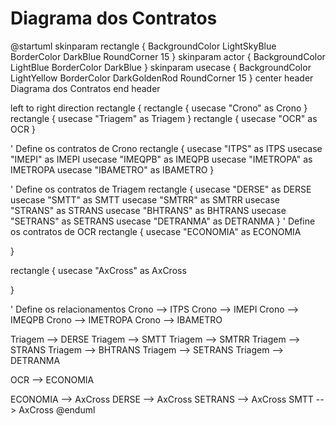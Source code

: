 # Diagrama dos Contratos


<code-block lang="plantuml">
@startuml
skinparam rectangle {
    BackgroundColor LightSkyBlue
    BorderColor DarkBlue
    RoundCorner 15
}
skinparam actor {
    BackgroundColor LightBlue
    BorderColor DarkBlue
}
skinparam usecase {
    BackgroundColor LightYellow
    BorderColor DarkGoldenRod
    RoundCorner 15
}
center header
Diagrama dos Contratos
end header

left to right direction
rectangle  {
rectangle  {
usecase "Crono" as Crono 
}
rectangle  {
usecase "Triagem" as Triagem
}
rectangle  {
usecase "OCR" as OCR
}


' Define os contratos de Crono
rectangle  {
usecase "ITPS" as ITPS
usecase "IMEPI" as IMEPI
usecase "IMEQPB" as IMEQPB
usecase "IMETROPA" as IMETROPA
usecase "IBAMETRO" as IBAMETRO
}

' Define os contratos de Triagem
rectangle  {
usecase "DERSE" as DERSE
usecase "SMTT" as SMTT
usecase "SMTRR" as SMTRR
usecase "STRANS" as STRANS
usecase "BHTRANS" as BHTRANS
usecase "SETRANS" as SETRANS
usecase "DETRANMA" as DETRANMA
}
' Define os contratos de OCR
rectangle  {
usecase "ECONOMIA" as ECONOMIA

}

rectangle  {
usecase "AxCross" as AxCross

}

' Define os relacionamentos
Crono --> ITPS
Crono --> IMEPI
Crono --> IMEQPB
Crono --> IMETROPA
Crono --> IBAMETRO

Triagem --> DERSE
Triagem --> SMTT
Triagem --> SMTRR
Triagem --> STRANS
Triagem --> BHTRANS
Triagem --> SETRANS
Triagem --> DETRANMA

OCR --> ECONOMIA

ECONOMIA --> AxCross
DERSE --> AxCross
SETRANS --> AxCross
SMTT --> AxCross
@enduml


</code-block>